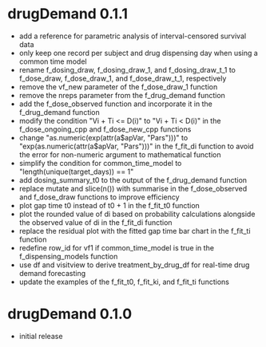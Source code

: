 # drugDemand 0.1.1

- add a reference for parametric analysis of interval-censored survival data
- only keep one record per subject and drug dispensing day when using a common time model
- rename f_dosing_draw, f_dosing_draw_1, and f_dosing_draw_t_1 to f_dose_draw, f_dose_draw_1, and f_dose_draw_t_1, respectively
- remove the vf_new parameter of the f_dose_draw_1 function
- remove the nreps parameter from the f_drug_demand function
- add the f_dose_observed function and incorporate it in the f_drug_demand function
- modify the condition "Vi + Ti <= D(i)" to "Vi + Ti < D(i)" in the f_dose_ongoing_cpp and f_dose_new_cpp functions
- change "as.numeric(exp(attr(a$apVar, "Pars")))" to "exp(as.numeric(attr(a$apVar, "Pars")))" in the f_fit_di function to avoid the error for non-numeric argument to mathematical function
- simplify the condition for common_time_model to "length(unique(target_days)) == 1"
- add dosing_summary_t0 to the output of the f_drug_demand function
- replace mutate and slice(n()) with summarise in the f_dose_observed and f_dose_draw functions to improve efficiency
- plot gap time t0 instead of t0 + 1 in the f_fit_t0 function
- plot the rounded value of di based on probability calculations alongside the observed value of di in the f_fit_di function
- replace the residual plot with the fitted gap time bar chart in the f_fit_ti function
- redefine row_id for vf1 if common_time_model is true in the f_dispensing_models function
- use df and visitview to derive treatment_by_drug_df for real-time drug demand forecasting
- update the examples of the f_fit_t0, f_fit_ki, and f_fit_ti functions

# drugDemand 0.1.0

- initial release
